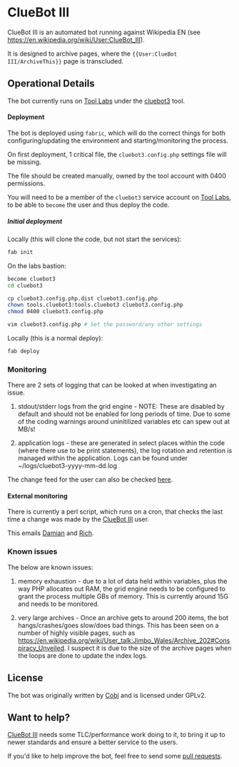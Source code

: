 ClueBot III
===========

ClueBot III is an automated bot running against Wikipedia EN (see https://en.wikipedia.org/wiki/User:ClueBot_III).

It is designed to archive pages, where the `{{User:ClueBot III/ArchiveThis}}` page is transcluded.

Operational Details
-------------------

The bot currently runs on [Tool Labs](https://tools.wmflabs.org/) under the [cluebot3](https://tools.wmflabs.org/?list#toollist-cluebot3) tool.

#### Deployment

The bot is deployed using `fabric`, which will do the correct things for both configuring/updating the environment and
starting/monitoring the process.

On first deployment, 1 critical file, the `cluebot3.config.php` settings file will be missing.

The file should be created manually, owned by the tool account with 0400 permissions.

You will need to be a member of the `cluebot3` service account on [Tool Labs](https://tools.wmflabs.org/),
to be able to `become` the user and thus deploy the code.

##### Initial deployment

Locally (this will clone the code, but not start the services):
```bash
fab init
```

On the labs bastion:
```bash
become cluebot3
cd cluebot3

cp cluebot3.config.php.dist cluebot3.config.php
chown tools.cluebot3:tools.cluebot3 cluebot3.config.php
chmod 0400 cluebot3.config.php

vim cluebot3.config.php # Set the password/any other settings
```

Locally (this is a normal deploy):
```bash
fab deploy
```

### Monitoring

There are 2 sets of logging that can be looked at when investigating an issue.

1. stdout/stderr logs from the grid engine - NOTE: These are disabled by default and should not be enabled
for long periods of time. Due to some of the coding warnings around uninitilized variables etc can spew out at MB/s!

2. application logs - these are generated in select places within the code (where there use to be print statements),
the log rotation and retention is managed within the application. Logs can be found under ~/logs/cluebot3-yyyy-mm-dd.log

The change feed for the user can also be checked [here](https://en.wikipedia.org/w/index.php?limit=50&title=Special%3AContributions&contribs=user&target=ClueBot+III&namespace=&tagfilter=&year=2016&month=-1).

#### External monitoring

There is currently a perl script, which runs on a cron, that checks the last time a change was made by the [ClueBot III](https://en.wikipedia.org/wiki/User:ClueBot_III) user.

This emails [Damian](https://en.wikipedia.org/wiki/User:DamianZaremba) and [Rich](https://en.wikipedia.org/wiki/User:Rich_Smith).

### Known issues

The below are known issues:

1. memory exhaustion - due to a lot of data held within variables, plus the way PHP allocates out RAM, the grid
 engine needs to be configured to grant the process multiple GBs of memory. This is currently around 15G and needs
 to be monitored.

2. very large archives - Once an archive gets to around 200 items, the bot hangs/crashes/goes slow/does bad things.
This has been seen on a number of highly visible pages, such as https://en.wikipedia.org/wiki/User_talk:Jimbo_Wales/Archive_202#Conspiracy_Unveiled.
I suspect it is due to the size of the archive pages when the loops are done to update the index logs.

License
-------

The bot was originally written by [Cobi](https://en.wikipedia.org/wiki/User:Cobi) and is licensed under GPLv2.

Want to help?
-------------

[ClueBot III](https://en.wikipedia.org/wiki/User:ClueBot_III) needs some TLC/performance work doing to it, to bring it up to newer standards and ensure a better service to the users.

If you'd like to help improve the bot, feel free to send some [pull requests](https://github.com/DamianZaremba/cluebot3/pulls).